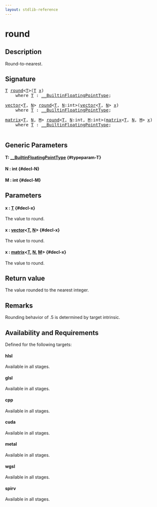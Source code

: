 ```yaml
---
layout: stdlib-reference
---
```


# round

## Description

Round-to-nearest.



## Signature 

<pre>
<a href="/stdlib-reference/global-decls/round#typeparam-T" class="code_type">T</a> <a href="/stdlib-reference/global-decls/round">round</a>&lt;<a href="/stdlib-reference/global-decls/round#typeparam-T" class="code_type">T</a>&gt;(<a href="/stdlib-reference/global-decls/round#typeparam-T" class="code_type">T</a> <a href="/stdlib-reference/global-decls/round#decl-x" class="code_param">x</a>)
    <span class='code_keyword'>where</span> <a href="/stdlib-reference/global-decls/round#typeparam-T" class="code_type">T</a> : <a href="/stdlib-reference/interfaces/0_builtinfloatingpointtype-029hm/index" class="code_type">__BuiltinFloatingPointType</a>;

<a href="/stdlib-reference/types/vector/index" class="code_type">vector</a>&lt;<a href="/stdlib-reference/global-decls/round#typeparam-T" class="code_type">T</a>, <a href="/stdlib-reference/global-decls/round#decl-N" class="code_var">N</a>&gt; <a href="/stdlib-reference/global-decls/round">round</a>&lt;<a href="/stdlib-reference/global-decls/round#typeparam-T" class="code_type">T</a>, <a href="/stdlib-reference/global-decls/round#decl-N" class="code_var">N</a>:<span class="code_keyword">int</span>&gt;(<a href="/stdlib-reference/types/vector/index" class="code_type">vector</a>&lt;<a href="/stdlib-reference/global-decls/round#typeparam-T" class="code_type">T</a>, <a href="/stdlib-reference/global-decls/round#decl-N" class="code_var">N</a>&gt; <a href="/stdlib-reference/global-decls/round#decl-x" class="code_param">x</a>)
    <span class='code_keyword'>where</span> <a href="/stdlib-reference/global-decls/round#typeparam-T" class="code_type">T</a> : <a href="/stdlib-reference/interfaces/0_builtinfloatingpointtype-029hm/index" class="code_type">__BuiltinFloatingPointType</a>;

<a href="/stdlib-reference/types/matrix/index" class="code_type">matrix</a>&lt;<a href="/stdlib-reference/global-decls/round#typeparam-T" class="code_type">T</a>, <a href="/stdlib-reference/global-decls/round#decl-N" class="code_var">N</a>, <a href="/stdlib-reference/global-decls/round#decl-M" class="code_var">M</a>&gt; <a href="/stdlib-reference/global-decls/round">round</a>&lt;<a href="/stdlib-reference/global-decls/round#typeparam-T" class="code_type">T</a>, <a href="/stdlib-reference/global-decls/round#decl-N" class="code_var">N</a>:<span class="code_keyword">int</span>, <a href="/stdlib-reference/global-decls/round#decl-M" class="code_var">M</a>:<span class="code_keyword">int</span>&gt;(<a href="/stdlib-reference/types/matrix/index" class="code_type">matrix</a>&lt;<a href="/stdlib-reference/global-decls/round#typeparam-T" class="code_type">T</a>, <a href="/stdlib-reference/global-decls/round#decl-N" class="code_var">N</a>, <a href="/stdlib-reference/global-decls/round#decl-M" class="code_var">M</a>&gt; <a href="/stdlib-reference/global-decls/round#decl-x" class="code_param">x</a>)
    <span class='code_keyword'>where</span> <a href="/stdlib-reference/global-decls/round#typeparam-T" class="code_type">T</a> : <a href="/stdlib-reference/interfaces/0_builtinfloatingpointtype-029hm/index" class="code_type">__BuiltinFloatingPointType</a>;

</pre>

## Generic Parameters

#### T: [\_\_BuiltinFloatingPointType](/stdlib-reference/interfaces/0_builtinfloatingpointtype-029hm/index) {#typeparam-T}
#### N  : int {#decl-N}
#### M  : int {#decl-M}

## Parameters

#### x  : [T](/stdlib-reference/global-decls/round#typeparam-T) {#decl-x}
The value to round.

#### x  : [vector](/stdlib-reference/types/vector/index)\<[T](/stdlib-reference/types/vector/index#typeparam-T), [N](/stdlib-reference/types/vector/index#decl-N)\> {#decl-x}
The value to round.

#### x  : [matrix](/stdlib-reference/types/matrix/index)\<[T](/stdlib-reference/types/matrix/t-0), [N](/stdlib-reference/types/matrix/index#decl-N), [M](/stdlib-reference/types/matrix/index#decl-M)\> {#decl-x}
The value to round.


## Return value
The value rounded to the nearest integer.

## Remarks
Rounding behavior of .5 is determined by target intrinsic.


## Availability and Requirements

Defined for the following targets:

#### hlsl
Available in all stages.

#### glsl
Available in all stages.

#### cpp
Available in all stages.

#### cuda
Available in all stages.

#### metal
Available in all stages.

#### wgsl
Available in all stages.

#### spirv
Available in all stages.



